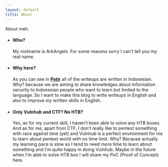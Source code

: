 ```yaml
---
layout: default
title: About
---
```

About meh.

* #### Who?
  My nickname is ArkAngels. For some reasons sorry I can't tell you my real name.
* #### Why here?
  As you can see in **[Petir](https://petircysec.com)** all of the writeups are written in Indonesian. Why? because we are aiming to share knowledges about information security to Indonesian people who want to learn but limited to the language. So I want to make this blog to write writeups in English and also to improve my written skills in English.
* #### Only Vulnhub and CTF? No HTB?
  Yes, as for my current skill, I haven't been able to solve any HTB boxes. And as for me, apart from CTF, I don't really like to pentest something with race against time (yet) and Vulnhub is a perfect environment for me to learn about pentest world with no time limit. Why? Because actually my learning pace is slow so I tend to need more time to learn about something and I'm quite happy in doing Vulnhub. Maybe in the future when I'm able to solve HTB box I will share my PoC (Proof of Concept) here.
